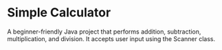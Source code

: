 # Simple Calculator

A beginner-friendly Java project that performs addition, subtraction, multiplication, and division.
It accepts user input using the Scanner class.

